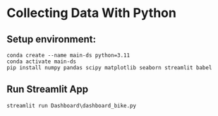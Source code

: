 # Collecting Data With Python
## Setup environment:
```
conda create --name main-ds python=3.11
conda activate main-ds
pip install numpy pandas scipy matplotlib seaborn streamlit babel

```

## Run Streamlit App
```
streamlit run Dashboard\dashboard_bike.py
```
